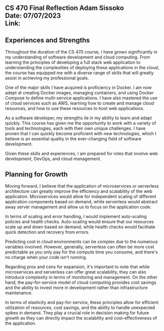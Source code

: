 **CS 470 Final Reflection**
**Adam Sissoko**  
**Date:** 07/07/2023  
**Link:** 
---

## Experiences and Strengths

Throughout the duration of the CS 470 course, I have grown significantly in my understanding of software development and cloud computing. From learning the principles of developing a full stack web application to understanding the complexities of deploying these applications in the cloud, the course has equipped me with a diverse range of skills that will greatly assist in achieving my professional goals.

One of the major skills I have acquired is proficiency in Docker. I am now adept at creating Docker images, managing containers, and using Docker Compose to define multi-service applications. I have also mastered the use of cloud services such as AWS, learning how to create and manage cloud resources, and how to use these resources to host web applications.

As a software developer, my strengths lie in my ability to learn and adapt quickly. This course has given me the opportunity to work with a variety of tools and technologies, each with their own unique challenges. I have proven that I can quickly become proficient with new technologies, which I believe is an essential quality in the ever-changing field of software development.

Given these skills and experiences, I am prepared for roles that involve web development, DevOps, and cloud management.

## Planning for Growth

Moving forward, I believe that the application of microservices or serverless architecture can greatly improve the efficiency and scalability of the web application. Microservices would allow for independent scaling of different application components based on demand, while serverless would abstract away server management and allow us to focus on the application code.

In terms of scaling and error handling, I would implement auto-scaling policies and health checks. Auto-scaling would ensure that our resources scale up and down based on demand, while health checks would facilitate quick detection and recovery from errors.

Predicting cost in cloud environments can be complex due to the numerous variables involved. However, generally, serverless can often be more cost predictable as you only pay for the compute time you consume, and there's no charge when your code isn't running.

Regarding pros and cons for expansion, it's important to note that while microservices and serverless can offer great scalability, they can also introduce complexity in terms of monitoring and management. On the other hand, the pay-for-service model of cloud computing provides cost savings and the ability to invest more in development rather than infrastructure maintenance.

In terms of elasticity and pay-for-service, these principles allow for efficient utilization of resources, cost savings, and the ability to handle unexpected spikes in demand. They play a crucial role in decision making for future growth as they can directly impact the scalability and cost-effectiveness of the application.
